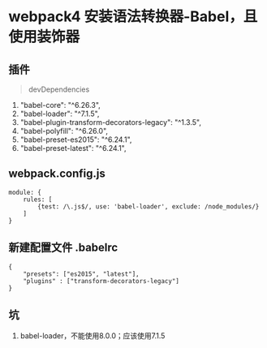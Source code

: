 # webpack4 安装语法转换器-Babel，且使用装饰器
## 插件
> devDependencies

1. "babel-core": "^6.26.3",
2. "babel-loader": "^7.1.5",
3. "babel-plugin-transform-decorators-legacy": "^1.3.5",
4. "babel-polyfill": "^6.26.0",
5. "babel-preset-es2015": "^6.24.1",
6. "babel-preset-latest": "^6.24.1",

## webpack.config.js
```
module: {
    rules: [
        {test: /\.js$/, use: 'babel-loader', exclude: /node_modules/}
    ]
}
```

## 新建配置文件 .babelrc
```
{
    "presets": ["es2015", "latest"],
    "plugins" : ["transform-decorators-legacy"]
}
```

## 坑
1. babel-loader，不能使用8.0.0；应该使用7.1.5

